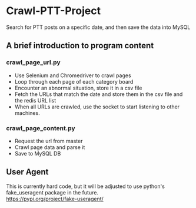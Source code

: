 # Crawl-PTT-Project
Search for PTT posts on a specific date, and then save the data into MySQL

## A brief introduction to program content
### crawl_page_url.py
- Use Selenium and Chromedriver to crawl pages
- Loop through each page of each category board
- Encounter an abnormal situation, store it in a csv file
- Fetch the URLs that match the date and store them in the csv file and the redis URL list
- When all URLs are crawled, use the socket to start listening to other machines.

### crawl_page_content.py
- Request the url from master
- Crawl page data and parse it
- Save to MySQL DB


## User Agent
This is currently hard code, but it will be adjusted to use python's fake_useragent package in the future.</br>
https://pypi.org/project/fake-useragent/